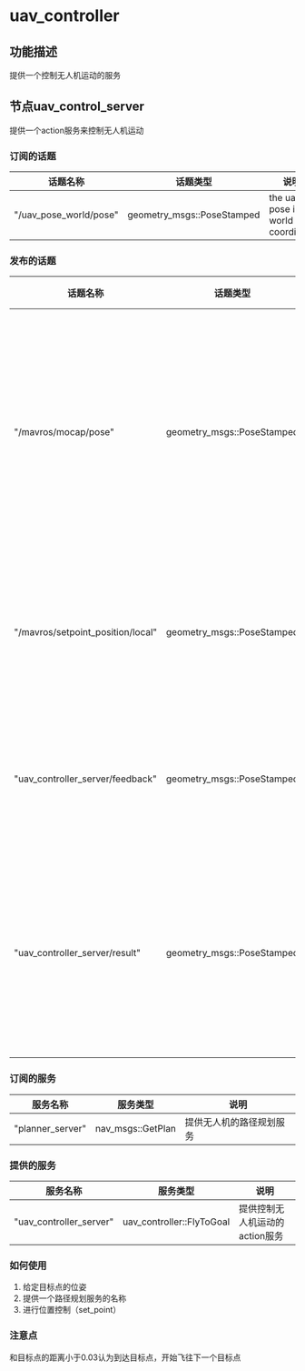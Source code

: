 uav_controller
========================

## 功能描述

提供一个控制无人机运动的服务

## 节点uav_control_server

提供一个action服务来控制无人机运动

### 订阅的话题

| 话题名称 | 话题类型 | 说明 |
|------------|------------|---------|
|"/uav_pose_world/pose" | geometry_msgs::PoseStamped | the uav pose in world coordinate

### 发布的话题

| 话题名称 | 话题类型 | 说明 |
|------------|------------|---------|
|"/mavros/mocap/pose" | geometry_msgs::PoseStamped | 发给px4飞控的,无人机在世界坐标系的位姿
|"/mavros/setpoint_position/local" | geometry_msgs::PoseStamped | 控制飞机要运动到的位姿
|"uav_controller_server/feedback" | geometry_msgs::PoseStamped | 无人机距离目标的距离
|"uav_controller_server/result" | geometry_msgs::PoseStamped | 控制结束后无人机距离目标的距离


### 订阅的服务

| 服务名称 | 服务类型 | 说明 |
|------------|------------|---------|
|"planner_server" | nav_msgs::GetPlan | 提供无人机的路径规划服务

### 提供的服务

| 服务名称 | 服务类型 | 说明 |
|------------|------------|---------|
|"uav_controller_server" | uav_controller::FlyToGoal | 提供控制无人机运动的action服务

### 如何使用

1. 给定目标点的位姿
2. 提供一个路径规划服务的名称
3. 进行位置控制（set_point）

### 注意点
和目标点的距离小于0.03认为到达目标点，开始飞往下一个目标点
